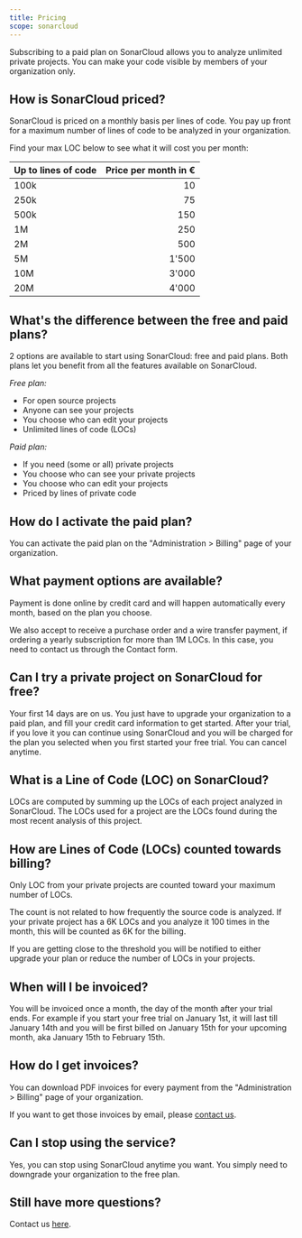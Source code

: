 ```yaml
---
title: Pricing
scope: sonarcloud
---
```


Subscribing to a paid plan on SonarCloud allows you to analyze unlimited private projects. You can make your code visible by members of your organization only.

## How is SonarCloud priced?

SonarCloud is priced on a monthly basis per lines of code. You pay up front for a maximum number of lines of code to be analyzed in your organization.

Find your max LOC below to see what it will cost you per month:

| Up to lines of code  | Price per month in € |
| ------------- |--------------:|
| 100k          | 10            |
| 250k          | 75            | 
| 500k          | 150           |
| 1M            | 250           |
| 2M            | 500           |
| 5M            | 1'500         |
| 10M           | 3'000         |
| 20M           | 4'000         |


## What's the difference between the free and paid plans?

2 options are available to start using SonarCloud: free and paid plans. Both plans let you benefit from all the features available on SonarCloud.

*Free plan:*

* For open source projects
* Anyone can see your projects
* You choose who can edit your projects
* Unlimited lines of code (LOCs)

*Paid plan:*

* If you need (some or all) private projects
* You choose who can see your private projects
* You choose who can edit your projects
* Priced by lines of private code

## How do I activate the paid plan?

You can activate the paid plan on the "Administration > Billing" page of your organization. 

## What payment options are available?

Payment is done online by credit card and will happen automatically every month, based on the plan you choose. 

We also accept to receive a purchase order and a wire transfer payment, if ordering a yearly subscription for more than 1M LOCs. In this case, you need to contact us through the Contact form.

## Can I try a private project on SonarCloud for free?

Your first 14 days are on us. You just have to upgrade your organization to a paid plan, and fill your credit card information to get started. After your trial, if you love it you can continue using SonarCloud and you will be charged for the plan you selected when you first started your free trial. You can cancel anytime.

## What is a Line of Code (LOC) on SonarCloud?

LOCs are computed by summing up the LOCs of each project analyzed in SonarCloud. The LOCs used for a project are the LOCs found during the most recent analysis of this project.


## How are Lines of Code (LOCs) counted towards billing?

Only LOC from your private projects are counted toward your maximum number of LOCs. 

The count is not related to how frequently the source code is analyzed. If your private project has a 6K LOCs and you analyze it 100 times in the month, this will be counted as 6K for the billing.

If you are getting close to the threshold you will be notified to either upgrade your plan or reduce the number of LOCs in your projects.

## When will I be invoiced?

You will be invoiced once a month, the day of the month after your trial ends. For example if you start your free trial on January 1st, it will last till January 14th and you will be first billed on January 15th for your upcoming month, aka January 15th to February 15th.

## How do I get invoices?

You can download PDF invoices for every payment from the "Administration > Billing" page of your organization.

If you want to get those invoices by email, please [contact us](/#sonarcloud#/about/contact).

## Can I stop using the service?

Yes, you can stop using SonarCloud anytime you want. You simply need to downgrade your organization to the free plan.

## Still have more questions?

Contact us [here](https://about.sonarcloud.io/contact).


